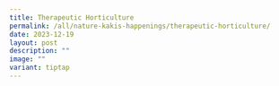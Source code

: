 ```yaml
---
title: Therapeutic Horticulture
permalink: /all/nature-kakis-happenings/therapeutic-horticulture/
date: 2023-12-19
layout: post
description: ""
image: ""
variant: tiptap
---
```

